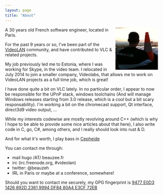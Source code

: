 ```yaml
---
layout: page
title: "About"
---
```


<img class="rounded-picture" style="float: right" src="/img/avatar.jpg">
A 30 years old French software engineer, located in Paris.

For the past 9 years or so, I've been part of the [VideoLAN](https://www.videolan.org) community, and have contributed to VLC & related projects.

My job previously led me to Estonia, where I was working for Skype, in the video team. I relocated in July 2014 to join a smaller company, Videolabs, that allows me to
work on VideoLAN projects as a full time job, which is great!

I have done quite a bit on VLC lately. In no particular order, I appear to now be responsible for the UPnP stack, windows toolchains (And will manage Windows releases starting from 3.0 release, which is a cool but a bit scary responsability).
I'm working a bit on the chromecast support, Qt interface, direct3d9 video output, ...

While my interests codewise are mostly revolving around C++ (which is why I hope to be able to provide some nice articles about that here), I also write code in C, go, C#, among others, and I really should look into rust & D.

And for what it's worth, I play bass in [Cepheide](https://cepheide.bandcamp.com/)

You can contact me through:

- mail hugo /AT/ beauzee.fr
- irc (irc.freenode.org, #videolan)
- twitter: @beauzeh
- IRL in Paris or maybe at a conference, somewhere!

Should you want to contact me securely, my GPG fingerprint is
[9477 E0D3 1426 892D 2361  9994 DF84 80A4 E3CF 72EB](http://pgp.mit.edu/pks/lookup?op=vindex&search=0xDF8480A4E3CF72EB)
